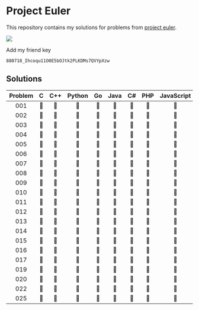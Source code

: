# Project Euler

This repository contains my solutions for problems from [project
euler](https://projecteuler.net).

![](https://projecteuler.net/profile/zidhuss.png)

Add my friend key

```
880718_Ihcoqu11O0E5bOJtk2PLKDMs7QVYpXzw
```

## Solutions

| Problem |  C   | C++  | Python |  Go  | Java |  C#  | PHP  | JavaScript | Rust | Ruby |
|:-------:|:----:|:----:|:------:|:----:|:----:|:----:|:----:|:----------:|:----:|:----:|
|   001   |  🔵  |  🔵  |   🔵   |  🔵  |  🔵  |  🔵  |  🔵  |     🔵     |  🔵  |  🔵  |
|   002   |  🔵  |  🔵  |   🔵   |  🔵  |  🔵  |  🔵  |  🔵  |     🔵     |  🔵  |  🔵  |
|   003   |  🔵  |  🔵  |   🔵   |  🔵  |  🔵  |  🔵  |  🔵  |     🔵     |  🔴  |  🔴  |
|   004   |  🔵  |  🔵  |   🔵   |  🔵  |  🔵  |  🔵  |  🔵  |     🔵     |  🔵  |  🔴  |
|   005   |  🔵  |  🔵  |   🔵   |  🔵  |  🔵  |  🔵  |  🔵  |     🔵     |  🔵  |  🔴  |
|   006   |  🔵  |  🔵  |   🔵   |  🔵  |  🔵  |  🔵  |  🔵  |     🔵     |  🔵  |  🔴  |
|   007   |  🔵  |  🔵  |   🔵   |  🔵  |  🔵  |  🔵  |  🔵  |     🔵     |  🔴  |  🔴  |
|   008   |  🔴  |  🔴  |   🔵   |  🔵  |  🔵  |  🔴  |  🔴  |     🔵     |  🔴  |  🔴  |
|   009   |  🔵  |  🔵  |   🔵   |  🔵  |  🔵  |  🔵  |  🔵  |     🔵     |  🔴  |  🔴  |
|   010   |  🔵  |  🔵  |   🔵   |  🔵  |  🔵  |  🔵  |  🔵  |     🔵     |  🔴  |  🔴  |
|   011   |  🔴  |  🔴  |   🔴   |  🔵  |  🔴  |  🔴  |  🔴  |     🔴     |  🔴  |  🔴  |
|   012   |  🔴  |  🔴  |   🔴   |  🔵  |  🔴  |  🔴  |  🔴  |     🔴     |  🔴  |  🔴  |
|   013   |  🔴  |  🔴  |   🔵   |  🔵  |  🔴  |  🔴  |  🔴  |     🔴     |  🔴  |  🔴  |
|   014   |  🔴  |  🔴  |   🔴   |  🔵  |  🔴  |  🔴  |  🔴  |     🔴     |  🔴  |  🔴  |
|   015   |  🔴  |  🔴  |   🔵   |  🔴  |  🔴  |  🔴  |  🔴  |     🔴     |  🔴  |  🔴  |
|   016   |  🔴  |  🔴  |   🔵   |  🔴  |  🔴  |  🔴  |  🔴  |     🔴     |  🔴  |  🔴  |
|   017   |  🔴  |  🔴  |   🔴   |  🔵  |  🔴  |  🔴  |  🔴  |     🔴     |  🔴  |  🔴  |
|   019   |  🔴  |  🔴  |   🔵   |  🔵  |  🔴  |  🔴  |  🔴  |     🔴     |  🔴  |  🔴  |
|   020   |  🔴  |  🔴  |   🔵   |  🔵  |  🔴  |  🔴  |  🔴  |     🔴     |  🔴  |  🔴  |
|   022   |  🔴  |  🔴  |   🔴   |  🔵  |  🔴  |  🔴  |  🔴  |     🔵     |  🔴  |  🔴  |
|   025   |  🔴  |  🔴  |   🔵   |  🔵  |  🔴  |  🔴  |  🔴  |     🔴     |  🔴  |  🔴  |

